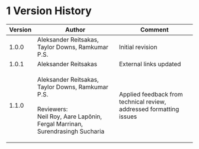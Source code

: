 # 1 Version History

| Version | Author                                                                                                                                        | Comment                                                              |
| ------- | --------------------------------------------------------------------------------------------------------------------------------------------- | -------------------------------------------------------------------- |
| 1.0.0   | Aleksander Reitsakas, Taylor Downs, Ramkumar P.S.                                                                                             | Initial revision                                                     |
| 1.0.1   | Aleksander Reitsakas                                                                                                                          | External links updated                                               |
| 1.1.0   | <p>Aleksander Reitsakas, Taylor Downs, Ramkumar P.S.<br><br>Reviewers:<br>Neil Roy, Aare Lapõnin, Fergal Marrinan, Surendrasingh Sucharia</p> | Applied feedback from technical review,  addressed formatting issues |


